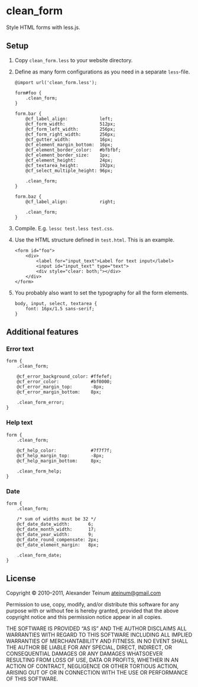 # clean_form

Style HTML forms with less.js.

## Setup

1. Copy `clean_form.less` to your website directory.

2. Define as many form configurations as you need in a separate `less`-file.

       @import url('clean_form.less');

       form#foo {
           .clean_form;
       }

       form.bar {
           @cf_label_align:            left;
           @cf_form_width:             512px;
           @cf_form_left_width:        256px;
           @cf_form_right_width:       256px;
           @cf_gutter_width:           16px;
           @cf_element_margin_bottom:  16px;
           @cf_element_border_color:   #bfbfbf;
           @cf_element_border_size:    1px;
           @cf_element_height:         24px;
           @cf_textarea_height:        192px;
           @cf_select_multiple_height: 96px;

           .clean_form;
       }

       form.baz {
           @cf_label_align:            right;

           .clean_form;
       }

3. Compile. E.g. `lessc test.less test.css`.

4. Use the HTML structure defined in `test.html`. This is an example.

       <form id="foo">
           <div>
               <label for="input_text">Label for text input</label>
               <input id="input_text" type="text">
               <div style="clear: both;"></div>
           </div>
       </form>

5. You probably also want to set the typography for all the form elements.

       body, input, select, textarea {
           font: 16px/1.5 sans-serif;
       }

## Additional features

### Error text

    form {
        .clean_form;

        @cf_error_background_color: #ffefef;
        @cf_error_color:            #bf0000;
        @cf_error_margin_top:       -8px;
        @cf_error_margin_bottom:    8px;

        .clean_form_error;
    }

### Help text

    form {
        .clean_form;

        @cf_help_color:             #7f7f7f;
        @cf_help_margin_top:        -8px;
        @cf_help_margin_bottom:     8px;

        .clean_form_help;
    }

### Date

    form {
        .clean_form;

        /* sum of widths must be 32 */
        @cf_date_date_width:       6;
        @cf_date_month_width:      17;
        @cf_date_year_width:       9;
        @cf_date_round_compensate: 2px;
        @cf_date_element_margin:   8px;

        .clean_form_date;
    }

## License

Copyright © 2010–2011, Alexander Teinum <ateinum@gmail.com>

Permission to use, copy, modify, and/or distribute this software for any
purpose with or without fee is hereby granted, provided that the above
copyright notice and this permission notice appear in all copies.

THE SOFTWARE IS PROVIDED “AS IS” AND THE AUTHOR DISCLAIMS ALL WARRANTIES WITH
REGARD TO THIS SOFTWARE INCLUDING ALL IMPLIED WARRANTIES OF MERCHANTABILITY AND
FITNESS. IN NO EVENT SHALL THE AUTHOR BE LIABLE FOR ANY SPECIAL, DIRECT,
INDIRECT, OR CONSEQUENTIAL DAMAGES OR ANY DAMAGES WHATSOEVER RESULTING FROM LOSS
OF USE, DATA OR PROFITS, WHETHER IN AN ACTION OF CONTRACT, NEGLIGENCE OR OTHER
TORTIOUS ACTION, ARISING OUT OF OR IN CONNECTION WITH THE USE OR PERFORMANCE OF
THIS SOFTWARE.
